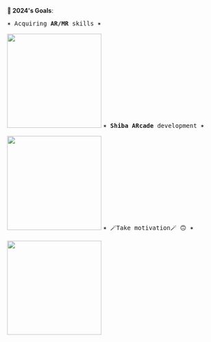 **🎯 2024's Goals**:

<kbd>✶ Acquiring **AR/MR** skills ✶ <br><br><a href="https://github.com/users/a113ssa/projects/4/"><img src="https://github.com/a113ssa/a113ssa/assets/95538451/8ee277b4-478a-4c9d-91fb-166a5bdf3416" align="bottom" height="220px"/></a></kbd>
<kbd>✶ **Shiba ARcade** development ✶  <br><br><a href="https://github.com/Shiba-VRcade"><img src="https://github.com/a113ssa/a113ssa/assets/95538451/a2a6ec8e-7ab8-448f-a8d4-249e8a792ae9" height="220px"/></a></kbd>
<kbd>✶ 🪄Take motivation🪄 🙃 ✶  <br><br><a href="https://media.giphy.com/media/UqZ4imFIoljlr5O2sM/giphy.gif"><img src="https://media.giphy.com/media/UqZ4imFIoljlr5O2sM/giphy.gif" height="220px"/></a></kbd>

